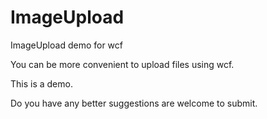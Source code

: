 ImageUpload
===========

ImageUpload demo for wcf

You can be more convenient to upload files using wcf.

This is a demo.

Do you have any better suggestions are welcome to submit.

